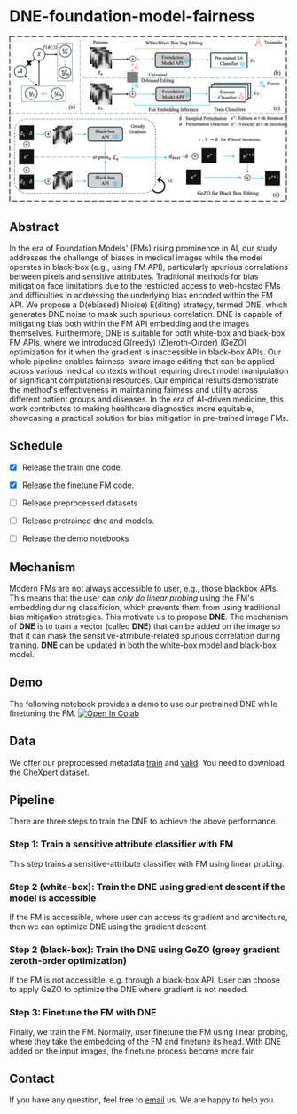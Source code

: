 # DNE-foundation-model-fairness
![main](./figs/main.png)

## Abstract
In the era of Foundation Models' (FMs) rising prominence in AI, our study addresses the challenge of biases in medical images while the model operates in black-box (e.g., using FM API), particularly spurious correlations between pixels and sensitive attributes. Traditional methods for bias mitigation face limitations due to the restricted access to web-hosted FMs and difficulties in addressing the underlying bias encoded within the FM API. We propose a D(ebiased) N(oise) E(diting) strategy, termed DNE, which generates DNE noise to mask such spurious correlation. DNE is capable of mitigating bias both within the FM API embedding and the images themselves. Furthermore, DNE is suitable for both white-box and black-box FM APIs, where we introduced G(reedy) (Z)eroth-O(rder) (GeZO) optimization for it when the gradient is inaccessible in black-box APIs. Our whole pipeline enables fairness-aware image editing that can be applied across various medical contexts without requiring direct model manipulation or significant computational resources. Our empirical results demonstrate the method's effectiveness in maintaining fairness and utility across different patient groups and diseases. In the era of AI-driven medicine, this work contributes to making healthcare diagnostics more equitable, showcasing a practical solution for bias mitigation in pre-trained image FMs.


## Schedule

- [x] Release the train dne code.
- [x] Release the finetune FM code.
- [ ] Release preprocessed datasets
- [ ] Release pretrained dne and models.
- [ ] Release the demo notebooks


## Mechanism
Modern FMs are not always accessible to user, e.g., those blackbox APIs. This means that the user can _only do linear probing_ using the FM's embedding during classificion, which prevents them from using traditional bias mitigation strategies. This motivate us to propose **DNE**. The mechanism of **DNE** is to train a vector (called **DNE**) that can be added on the image so that it can mask the sensitive-atrribute-related spurious correlation during training. **DNE** can be updated in both the white-box model and black-box model. 

## Demo
The following notebook provides a demo to use our pretrained DNE while finetuning the FM.
[![Open In Colab](https://colab.research.google.com/assets/colab-badge.svg)](https://colab.research.google.com/github/Nanboy-Ronan/DNE-foundation-model-fairness/blob/main/finetune_fm_with_dne.ipynb)

## Data
We offer our preprocessed metadata [train](https://drive.google.com/file/d/1U95sIzgAdFjgbdvW2zxGCnFX3qawvMDq/view?usp=drive_link) and [valid](https://drive.google.com/file/d/1fmQqy1h8NnvAncLuxUNka22DslVmLsz2/view?usp=drive_link). You need to download the CheXpert dataset.
## Pipeline
There are three steps to train the DNE to achieve the above performance.

### Step 1: Train a sensitive attribute classifier with FM
This step trains a sensitive-attribute classifier with FM using linear probing.

### Step 2 (white-box): Train the DNE using gradient descent if the model is accessible
If the FM is accessible, where user can access its gradient and architecture, then we can optimize DNE using the gradient descent.

### Step 2 (black-box): Train the DNE using GeZO (greey gradient zeroth-order optimization) 
If the FM is not accessible, e.g. through a black-box API. User can choose to apply GeZO to optimize the DNE where gradient is not needed.

### Step 3: Finetune the FM with DNE
Finally, we train the FM. Normally, user finetune the FM using linear probing, where they take the embedding of the FM and finetune its head. With DNE added on the input images, the finetune process become more fair.

## Contact
If you have any question, feel free to [email](mailto:ruinanjin@alumni.ubc.ca) us. We are happy to help you.
